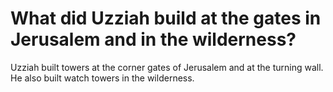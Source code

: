 # What did Uzziah build at the gates in Jerusalem and in the wilderness?

Uzziah built towers at the corner gates of Jerusalem and at the turning wall. He also built watch towers in the wilderness. 